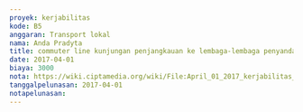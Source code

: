```yaml
---
proyek: kerjabilitas
kode: B5
anggaran: Transport lokal
nama: Anda Pradyta
title: commuter line kunjungan penjangkauan ke lembaga-lembaga penyandang disabilitas
date: 2017-04-01
biaya: 3000
nota: https://wiki.ciptamedia.org/wiki/File:April_01_2017_kerjabilitas_B5_commuter_1_anda.jpg
tanggalpelunasan: 2017-04-01
notapelunasan:
---
```

